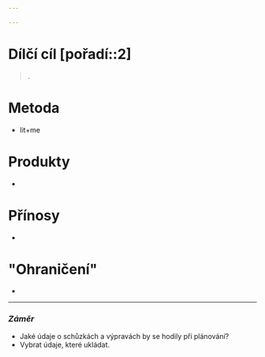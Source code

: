 ```yaml
---

---
```


# Dílčí cíl [pořadí::2]
>  .

# Metoda
- lit+me
# Produkty
- 
# Přínosy
- 
# "Ohraničení"
- 



---
### *Záměr*
- Jaké údaje o schůzkách a výpravách by se hodily při plánování?
- Vybrat údaje, které ukládat.